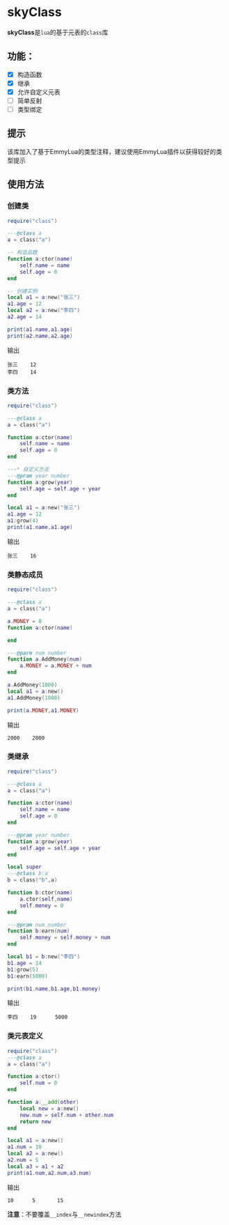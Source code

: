# skyClass

**skyClass**是`lua`的基于元表的`class`库

## 功能：
- [x] 构造函数<br>
- [x] 继承<br>
- [x] 允许自定义元表<br>
- [ ] 简单反射<br>
- [ ] 类型绑定<br>

## 提示
该库加入了基于EmmyLua的类型注释，建议使用EmmyLua插件以获得较好的类型提示

## 使用方法

### 创建类

```lua
require("class")

---@class a
a = class("a")

-- 构造函数
function a:ctor(name)
    self.name = name
    self.age = 0
end

-- 创建实例
local a1 = a:new("张三")
a1.age = 12
local a2 = a:new("李四")
a2.age = 14

print(a1.name,a1.age)
print(a2.name,a2.age)
```
输出
```
张三    12
李四    14
```

### 类方法
```lua
require("class")

---@class a
a = class("a")

function a:ctor(name)
    self.name = name
    self.age = 0
end

---* 自定义方法
---@pram year number
function a:grow(year)
    self.age = self.age + year
end

local a1 = a:new("张三")
a1.age = 12
a1:grow(4)
print(a1.name,a1.age)
```
输出
```
张三    16
```

### 类静态成员
```lua
require("class")

---@class a
a = class("a")

a.MONEY = 0
function a:ctor(name)

end

---@parm num number
function a.AddMoney(num)
    a.MONEY = a.MONEY + num
end

a.AddMoney(1000)
local a1 = a:new()
a1.AddMoney(1000)

print(a.MONEY,a1.MONEY)
```
输出
```
2000    2000
```

### 类继承

```lua
require("class")

---@class a
a = class("a")

function a:ctor(name)
    self.name = name
    self.age = 0
end

---@pram year number
function a:grow(year)
    self.age = self.age + year
end

local super
---@class b:a
b = class("b",a)

function b:ctor(name)
    a.ctor(self,name)
    self.money = 0
end

---@pram num number
function b:earn(num)
    self.money = self.money + num
end

local b1 = b:new("李四")
b1.age = 14
b1:grow(5)
b1:earn(5000)

print(b1.name,b1.age,b1.money)
```
输出
```
李四    19      5000
```

### 类元表定义
```lua
require("class")
---@class a
a = class("a")

function a:ctor()
    self.num = 0
end

function a:__add(other)
    local new = a:new()
    new.num = self.num + other.num
    return new
end

local a1 = a:new()
a1.num = 10
local a2 = a:new()
a2.num = 5
local a3 = a1 + a2
print(a1.num,a2.num,a3.num)
```
输出
```
10      5       15
```
**注意**：不要覆盖`__index`与`__newindex`方法